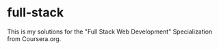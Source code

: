 # full-stack

This is my solutions for the "Full Stack Web Development" Specialization from Coursera.org.
